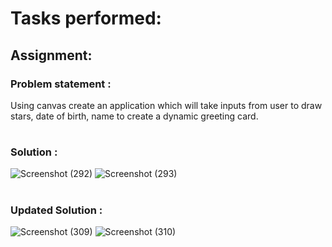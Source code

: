 # Tasks performed:
## Assignment:
### Problem statement :
Using canvas create an application which will take inputs from user to draw stars, date of birth, name to create a dynamic greeting card.
#
### Solution :
![Screenshot (292)](https://user-images.githubusercontent.com/49369387/156040584-c466fc71-bc1d-4ad7-bd47-06677f909dac.png)
![Screenshot (293)](https://user-images.githubusercontent.com/49369387/156040589-6ac0978a-4cfa-4610-a2c8-f4888b3e2b4b.png)
#
### Updated Solution :
![Screenshot (309)](https://user-images.githubusercontent.com/49369387/156734753-d88fccb7-5cf9-4eb9-b611-55bdd2f73856.png)
![Screenshot (310)](https://user-images.githubusercontent.com/49369387/156734755-3560aa00-e56e-4ebf-8786-e692ff4bb865.png)

